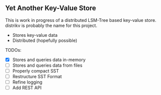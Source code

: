 ## Yet Another Key-Value Store

This is work in progress of a distributed LSM-Tree based key-value store. distrikv is probably the name for this project.

- Stores key-value data
- Distributed (hopefully possible)

TODOs:
- [x] Stores and queries data in-memory
- [ ] Stores and queries data from files
- [ ] Properly compact SST
- [ ] Restructure SST Format
- [ ] Refine logging
- [ ] Add REST API
